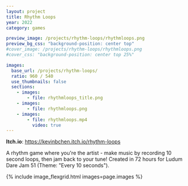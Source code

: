 ```yaml
---
layout: project
title: Rhythm Loops
year: 2022
category: games

preview_image: /projects/rhythm-loops/rhythmloops.png
preview_bg_css: "background-position: center top"
#cover_image: /projects/rhythm-loops/rhythmloops.png
#cover_css: "background-position: center top 25%"

images:
  base_url: /projects/rhythm-loops/
  ratio: 960 / 540
  use_thumbnails: false
  sections:
    - images:    
        - file: rhythmloops_title.png
    - images:        
        - file: rhythmloops.png
    - images:        
        - file: rhythmloops.mp4
          video: true
---
```


**Itch.io**: <https://kevinbchen.itch.io/rhythm-loops>

A rhythm game where you're the artist - make music by recording 10 second loops, then jam back to your tune! Created in 72 hours for Ludum Dare Jam 51 (Theme: "Every 10 seconds").

{% include image_flexgrid.html images=page.images %}
